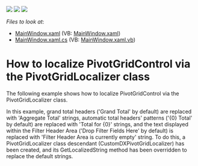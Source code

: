 <!-- default badges list -->
![](https://img.shields.io/endpoint?url=https://codecentral.devexpress.com/api/v1/VersionRange/128578804/10.1.6%2B)
[![](https://img.shields.io/badge/Open_in_DevExpress_Support_Center-FF7200?style=flat-square&logo=DevExpress&logoColor=white)](https://supportcenter.devexpress.com/ticket/details/E2310)
[![](https://img.shields.io/badge/📖_How_to_use_DevExpress_Examples-e9f6fc?style=flat-square)](https://docs.devexpress.com/GeneralInformation/403183)
<!-- default badges end -->
<!-- default file list -->
*Files to look at*:

* [MainWindow.xaml](./CS/DXPivotGrid_Localization/MainWindow.xaml) (VB: [MainWindow.xaml](./VB/DXPivotGrid_Localization/MainWindow.xaml))
* [MainWindow.xaml.cs](./CS/DXPivotGrid_Localization/MainWindow.xaml.cs) (VB: [MainWindow.xaml.vb](./VB/DXPivotGrid_Localization/MainWindow.xaml.vb))
<!-- default file list end -->
# How to localize PivotGridControl via the PivotGridLocalizer class


<p>The following example shows how to localize PivotGridControl via the PivotGridLocalizer class.</p><p>In this example, grand total headers ('Grand Total' by default) are replaced with 'Aggregate Total' strings, automatic total headers' patterns ('{0} Total' by default) are replaced with 'Total for {0}' strings, and the text displayed within the Filter Header Area ('Drop Filter Fields Here' by default) is replaced with 'Filter Header Area is currently empty' string. To do this, a PivotGridLocalizer class descendant (CustomDXPivotGridLocalizer) has been created, and its GetLocalizedString method has been overridden to replace the default strings.</p>

<br/>



